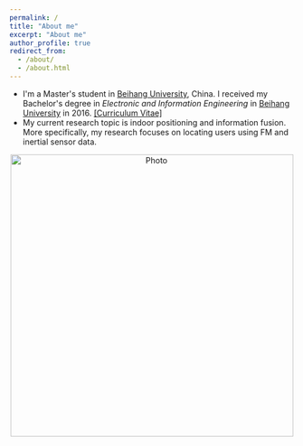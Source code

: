 ```yaml
---
permalink: /
title: "About me"
excerpt: "About me"
author_profile: true
redirect_from: 
  - /about/
  - /about.html
---
```


- I'm a Master's student in [Beihang University](http://www.buaa.edu.cn), China. I received my Bachelor's degree in *Electronic and Information Engineering* in [Beihang University](http://www.buaa.edu.cn) in 2016. [[Curriculum Vitae]](https://cleartune.github.io/files/CV_HaidongWang.pdf)
- My current research topic is indoor positioning and information fusion. More specifically, my research focuses on locating users using FM and inertial sensor data. 

<p align="center">
  <img src="https://cleartune.github.io/images/Me.jpg?raw=true" alt="Photo" style="width:500px;" />
</p>
